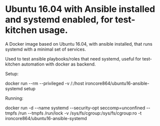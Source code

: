 # Ubuntu 16.04 with Ansible installed and systemd enabled, for test-kitchen usage.

A Docker image based on Ubuntu 16.04, with ansible installed, that runs systemd with a minimal set of services.

Used to test ansible playbooks/roles that need systemd, useful for test-kitchen automation with docker as backend.

Setup:

docker run --rm --privileged -v /:/host ironcore864/ubuntu16-ansible-systemd setup

Running:

docker run -d --name systemd --security-opt seccomp=unconfined --tmpfs /run --tmpfs /run/lock -v /sys/fs/cgroup:/sys/fs/cgroup:ro -t ironcore864/ubuntu16-ansible-systemd
